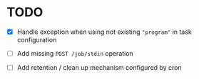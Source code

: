 TODO
====

- [X] Handle exception when using not existing ``"program"`` in task configuration

- [ ] Add missing ``POST /job/stdin`` operation

- [ ] Add retention / clean up mechanism configured by cron

